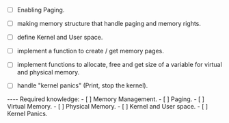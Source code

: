 - [ ] Enabling Paging.
- [ ] making memory structure that handle paging and memory rights.
- [ ] define Kernel and User space.
- [ ] implement a function to create / get memory pages.
- [ ] implement functions to allocate, free and get size of a variable for virtual and physical memory.
- [ ] handle "kernel panics" (Print, stop the kernel).


---- Required knowledge:
	- [ ] Memory Management.
	- [ ] Paging.
	- [ ] Virtual Memory.
	- [ ] Physical Memory.
	- [ ] Kernel and User space.
	- [ ] Kernel Panics.
